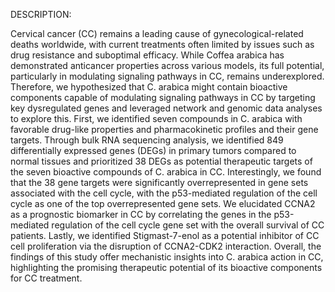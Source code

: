 DESCRIPTION:

Cervical cancer (CC) remains a leading cause of gynecological-related deaths worldwide, with current treatments often limited by issues such as drug resistance and suboptimal efficacy. While Coffea arabica has demonstrated anticancer properties across various models, its full potential, particularly in modulating signaling pathways in CC, remains underexplored. Therefore, we hypothesized that C. arabica might contain bioactive components capable of modulating signaling pathways in CC by targeting key dysregulated genes and leveraged network and genomic data analyses to explore this. First, we identified seven compounds in C. arabica with favorable drug-like properties and pharmacokinetic profiles and their gene targets. Through bulk RNA sequencing analysis, we identified 849 differentially expressed genes (DEGs) in primary tumors compared to normal tissues and prioritized 38 DEGs as potential therapeutic targets of the seven bioactive compounds of C. arabica in CC. Interestingly, we found that the 38 gene targets were significantly overrepresented in gene sets associated with the cell cycle, with the p53-mediated regulation of the cell cycle as one of the top overrepresented gene sets. We elucidated CCNA2 as a prognostic biomarker in CC by correlating the genes in the p53-mediated regulation of the cell cycle gene set with the overall survival of CC patients. Lastly, we identified Stigmast-7-enol as a potential inhibitor of CC cell proliferation via the disruption of CCNA2-CDK2 interaction. Overall, the findings of this study offer mechanistic insights into C. arabica action in CC, highlighting the promising therapeutic potential of its bioactive components for CC treatment.
